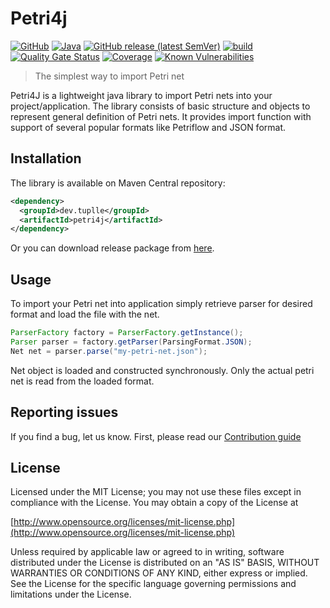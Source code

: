 # Petri4j

[![GitHub](https://img.shields.io/github/license/tuplle/petri4j)](http://www.opensource.org/licenses/mit-license.php)
[![Java](https://img.shields.io/badge/Java-11-red)](https://openjdk.java.net/projects/jdk/11/)
[![GitHub release (latest SemVer)](https://img.shields.io/github/v/release/tuplle/petri4j?sort=semver&display_name=tag)](https://github.com/tuplle/petri4j/releases)
[![build](https://github.com/tuplle/petri4j/actions/workflows/master-build.yml/badge.svg)](https://github.com/tuplle/petri4j/actions/workflows/release-build.yml)
[![Quality Gate Status](https://sonarcloud.io/api/project_badges/measure?project=mladoniczky_petri4j&metric=alert_status)](https://sonarcloud.io/dashboard?id=mladoniczky_petri4j)
[![Coverage](https://sonarcloud.io/api/project_badges/measure?project=mladoniczky_petri4j&metric=coverage)](https://sonarcloud.io/dashboard?id=mladoniczky_petri4j)
[![Known Vulnerabilities](https://snyk.io/test/github/tuplle/petri4j/badge.svg)](https://snyk.io/test/github/tuplle/petri4j)

> The simplest way to import Petri net

Petri4J is a lightweight java library to import Petri nets into your project/application. The library consists of basic
structure and objects to represent general definition of Petri nets. It provides import function with support of several
popular formats like Petriflow and JSON format.

## Installation

The library is available on Maven Central repository:

```xml
<dependency>
  <groupId>dev.tuplle</groupId>
  <artifactId>petri4j</artifactId>
</dependency>
```

Or you can download release package from [here](https://github.com/tuplle/petri4j/releases/latest).

## Usage

To import your Petri net into application simply retrieve parser for desired format and load the file with the net.

```java
ParserFactory factory = ParserFactory.getInstance();
Parser parser = factory.getParser(ParsingFormat.JSON);
Net net = parser.parse("my-petri-net.json");
```

Net object is loaded and constructed synchronously. Only the actual petri net is read from the loaded format.

## Reporting issues

If you find a bug, let us know. First, please read our [Contribution guide](https://github.com/tuplle/petri4j/blob/master/CONTRIBUTING.md)

## License

Licensed under the MIT License; you may not use these files except in compliance with the License. You may obtain a copy of the License at

[http://www.opensource.org/licenses/mit-license.php](http://www.opensource.org/licenses/mit-license.php)

Unless required by applicable law or agreed to in writing, software distributed under the License is distributed on an "AS IS" BASIS, WITHOUT WARRANTIES OR CONDITIONS OF ANY KIND,
either express or implied. See the License for the specific language governing permissions and limitations under the License.
